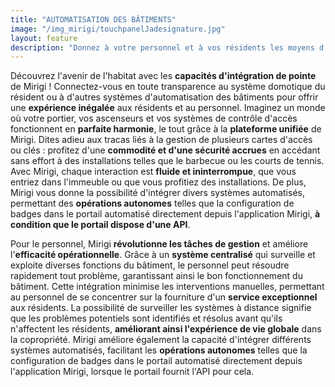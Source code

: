```yaml
---
title: "AUTOMATISATION DES BÂTIMENTS"
image: "/img_mirigi/touchpanelJadesignature.jpg"
layout: feature
description: "Donnez à votre personnel et à vos résidents les moyens d'intégrer de manière transparente l'automatisation des bâtiments. Déverrouillez les installations, surveillez les espaces communs et améliorez la sécurité, le tout à partir d'une plateforme unifiée."
---
```


Découvrez l'avenir de l'habitat avec les **capacités d'intégration de pointe** de Mirigi ! Connectez-vous en toute transparence au système domotique du résident ou à d'autres systèmes d'automatisation des bâtiments pour offrir une **expérience inégalée** aux résidents et au personnel. Imaginez un monde où votre portier, vos ascenseurs et vos systèmes de contrôle d'accès fonctionnent en **parfaite harmonie**, le tout grâce à la **plateforme unifiée** de Mirigi. Dites adieu aux tracas liés à la gestion de plusieurs cartes d'accès ou clés : profitez d'une **commodité et d'une sécurité accrues** en accédant sans effort à des installations telles que le barbecue ou les courts de tennis. Avec Mirigi, chaque interaction est **fluide et ininterrompue**, que vous entriez dans l'immeuble ou que vous profitiez des installations. De plus, Mirigi vous donne la possibilité d'intégrer divers systèmes automatisés, permettant des **opérations autonomes** telles que la configuration de badges dans le portail automatisé directement depuis l'application Mirigi, **à condition que le portail dispose d'une API**.

Pour le personnel, Mirigi **révolutionne les tâches de gestion** et améliore l'**efficacité opérationnelle**. Grâce à un **système centralisé** qui surveille et exploite diverses fonctions du bâtiment, le personnel peut résoudre rapidement tout problème, garantissant ainsi le bon fonctionnement du bâtiment. Cette intégration minimise les interventions manuelles, permettant au personnel de se concentrer sur la fourniture d'un **service exceptionnel** aux résidents. La possibilité de surveiller les systèmes à distance signifie que les problèmes potentiels sont identifiés et résolus avant qu'ils n'affectent les résidents, **améliorant ainsi l'expérience de vie globale** dans la copropriété. Mirigi améliore également la capacité d'intégrer différents systèmes automatisés, facilitant les **opérations autonomes** telles que la configuration de badges dans le portail automatisé directement depuis l'application Mirigi, lorsque le portail fournit l'API pour cela.

